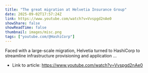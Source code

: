 ```yaml
---
title: "The great migration at Helvetia Insurance Group"
date: 2025-09-02T17:57:24Z
link: https://www.youtube.com/watch?v=Vvspgd2nAe0
showShare: false
showReadTime: false
thumbnail: images/misc.png
tags: ["youtube.com/@HashiCorp"]
---
```

Faced with a large-scale migration, Helvetia turned to HashiCorp to streamline infrastructure provisioning and application ...

- Link to article: https://www.youtube.com/watch?v=Vvspgd2nAe0